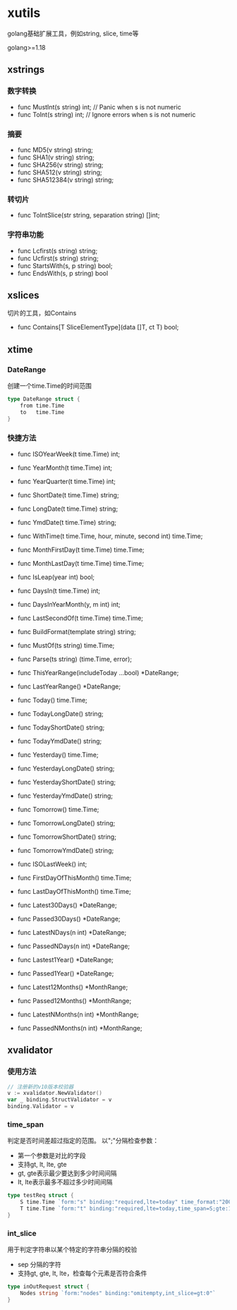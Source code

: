 # xutils
golang基础扩展工具，例如string, slice, time等

golang>=1.18

## xstrings

### 数字转换
- func MustInt(s string) int; // Panic when s is not numeric
- func ToInt(s string) int; // Ignore errors when s is not numeric
### 摘要
- func MD5(v string) string;
- func SHA1(v string) string;
- func SHA256(v string) string;
- func SHA512(v string) string;
- func SHA512384(v string) string;
### 转切片
- func ToIntSlice(str string, separation string) []int;

### 字符串功能
- func Lcfirst(s string) string;
- func Ucfirst(s string) string;
- func StartsWith(s, p string) bool;
- func EndsWith(s, p string) bool

## xslices

切片的工具，如Contains

- func Contains[T SliceElementType](data []T, ct T) bool;

## xtime

### DateRange
创建一个time.Time的时间范围
```go
type DateRange struct {
	from time.Time
	to   time.Time
}
```
### 快捷方法
- func ISOYearWeek(t time.Time) int;
- func YearMonth(t time.Time) int;
- func YearQuarter(t time.Time) int;
- func ShortDate(t time.Time) string;
- func LongDate(t time.Time) string;
- func YmdDate(t time.Time) string;
- func WithTime(t time.Time, hour, minute, second int) time.Time;
- func MonthFirstDay(t time.Time) time.Time;
- func MonthLastDay(t time.Time) time.Time;
- func IsLeap(year int) bool;
- func DaysIn(t time.Time) int;
- func DaysInYearMonth(y, m int) int;
- func LastSecondOf(t time.Time) time.Time;
- func BuildFormat(template string) string;
- func MustOf(ts string) time.Time;
- func Parse(ts string) (time.Time, error);

- func ThisYearRange(includeToday ...bool) *DateRange;
- func LastYearRange() *DateRange;
- func Today() time.Time;
- func TodayLongDate() string;
- func TodayShortDate() string;
- func TodayYmdDate() string;
- func Yesterday() time.Time;
- func YesterdayLongDate() string;
- func YesterdayShortDate() string;
- func YesterdayYmdDate() string;
- func Tomorrow() time.Time;
- func TomorrowLongDate() string;
- func TomorrowShortDate() string;
- func TomorrowYmdDate() string;
- func ISOLastWeek() int;
- func FirstDayOfThisMonth() time.Time;
- func LastDayOfThisMonth() time.Time;
- func Latest30Days() *DateRange;
- func Passed30Days() *DateRange;
- func LatestNDays(n int) *DateRange;
- func PassedNDays(n int) *DateRange;
- func Lastest1Year() *DateRange;
- func Passed1Year() *DateRange;
- func Latest12Months() *MonthRange;
- func Passed12Months() *MonthRange;
- func LatestNMonths(n int) *MonthRange;
- func PassedNMonths(n int) *MonthRange;


## xvalidator

### 使用方法
```go
// 注册新的v10版本校验器
v := xvalidator.NewValidator()
var _ binding.StructValidator = v
binding.Validator = v
```

### time_span
判定是否时间差超过指定的范围。
以";"分隔检查参数：
- 第一个参数是对比的字段
- 支持gt, lt, lte, gte
- gt, gte表示最少要达到多少时间间隔
- lt, lte表示最多不超过多少时间间隔
```go
type testReq struct {
	S time.Time `form:"s" binding:"required,lte=today" time_format:"2006-01-02"`
	T time.Time `form:"t" binding:"required,lte=today,time_span=S;gte:1day;lte:30day" time_format:"2006-01-02"`
}
```

### int_slice
用于判定字符串以某个特定的字符串分隔的校验
- sep 分隔的字符
- 支持gt, gte, lt, lte，检查每个元素是否符合条件
```go
type inOutRequest struct {
	Nodes string `form:"nodes" binding:"omitempty,int_slice=gt:0"`
}
```